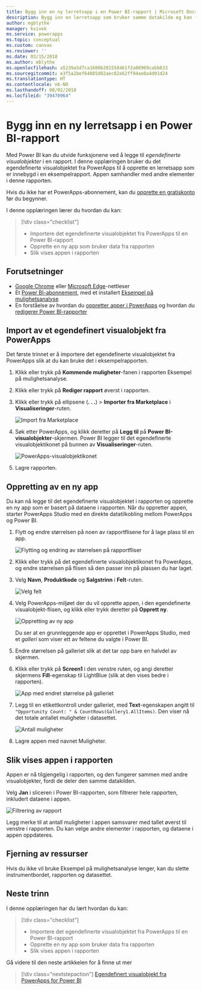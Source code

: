 ```yaml
---
title: Bygg inn en ny lerretsapp i en Power BI-rapport | Microsoft Docs
description: Bygg inn en lerretsapp som bruker samme datakilde og kan filtreres som andre rapportelementer
author: mgblythe
manager: kvivek
ms.service: powerapps
ms.topic: conceptual
ms.custom: canvas
ms.reviewer: ''
ms.date: 03/15/2018
ms.author: mblythe
ms.openlocfilehash: a5239a5d7ca1600b281558461f2a08969cabb633
ms.sourcegitcommit: e3f5a2bef64085d02aec82e62ff94ae8a4d01d24
ms.translationtype: HT
ms.contentlocale: nb-NO
ms.lasthandoff: 08/02/2018
ms.locfileid: "39470964"
---
```

# <a name="embed-a-new-canvas-app-in-a-power-bi-report"></a>Bygg inn en ny lerretsapp i en Power BI-rapport

Med Power BI kan du utvide funksjonene ved å legge til *egendefinerte visualobjekter* i en rapport. I denne opplæringen bruker du det egendefinerte visualobjektet fra PowerApps til å opprette en lerretsapp som er innebygd i en eksempelrapport. Appen samhandler med andre elementer i denne rapporten.

Hvis du ikke har et PowerApps-abonnement, kan du [opprette en gratiskonto](../signup-for-powerapps.md) før du begynner.

I denne opplæringen lærer du hvordan du kan:
> [!div class="checklist"]
> * Importere det egendefinerte visualobjektet fra PowerApps til en Power BI-rapport
> * Opprette en ny app som bruker data fra rapporten
> * Slik vises appen i rapporten

## <a name="prerequisites"></a>Forutsetninger

* [Google Chrome](https://www.google.com/chrome/browser/) eller [Microsoft Edge](https://www.microsoft.com/windows/microsoft-edge)-nettleser
* Et [Power BI-abonnement](https://docs.microsoft.com/power-bi/service-self-service-signup-for-power-bi), med et installert [Eksempel på mulighetsanalyse](https://docs.microsoft.com/power-bi/sample-opportunity-analysis#get-the-content-pack-for-this-sample)
* En forståelse av hvordan du [oppretter apper i PowerApps](data-platform-create-app-scratch.md) og hvordan du [redigerer Power BI-rapporter](https://docs.microsoft.com/power-bi/service-the-report-editor-take-a-tour)

## <a name="import-the-powerapps-custom-visual"></a>Import av et egendefinert visualobjekt fra PowerApps

Det første trinnet er å importere det egendefinerte visualobjektet fra PowerApps slik at du kan bruke det i eksempelrapporten.

1. Klikk eller trykk på **Kommende muligheter**-fanen i rapporten Eksempel på mulighetsanalyse.

2. Klikk eller trykk på **Rediger rapport** øverst i rapporten.

3. Klikk eller trykk på ellipsene (**. . .**) > **Importer fra Marketplace** i **Visualiseringer**-ruten. 

    ![Import fra Marketplace](media/embed-powerapps-powerbi/import-visual.png)

4. Søk etter PowerApps, og klikk deretter på **Legg til** på **Power BI-visualobjekter**-skjermen. Power BI legger til det egendefinerte visualobjektikonet på bunnen av **Visualiseringer**-ruten.

    ![PowerApps-visualobjektikonet](media/embed-powerapps-powerbi/powerapps-icon.png)

5. Lagre rapporten.

## <a name="create-a-new-app"></a>Oppretting av en ny app
Du kan nå legge til det egendefinerte visualobjektet i rapporten og opprette en ny app som er basert på dataene i rapporten. Når du oppretter appen, starter PowerApps Studio med en direkte datatilkobling mellom PowerApps og Power BI.

1. Flytt og endre størrelsen på noen av rapportflisene for å lage plass til en app.

    ![Flytting og endring av størrelsen på rapportfliser](media/embed-powerapps-powerbi/move-resize.png)

2. Klikk eller trykk på det egendefinerte visualobjektikonet fra PowerApps, og endre størrelsen på flisen så den passer inn på plassen du har laget.

3. Velg **Navn**, **Produktkode** og **Salgstrinn** i **Felt**-ruten. 

    ![Velg felt](media/embed-powerapps-powerbi/select-fields.png)

4. Velg PowerApps-miljøet der du vil opprette appen, i den egendefinerte visualobjekt-flisen, og klikk eller trykk deretter på **Opprett ny**.

    ![Oppretting av ny app](media/embed-powerapps-powerbi/create-new-app.png)

    Du ser at en grunnleggende app er opprettet i PowerApps Studio, med et *galleri* som viser ett av feltene du valgte i Power BI.

5.  Endre størrelsen på galleriet slik at det tar opp bare en halvdel av skjermen. 

6. Klikk eller trykk på **Screen1** i den venstre ruten, og angi deretter skjermens **Fill**-egenskap til LightBlue (slik at den vises bedre i rapporten).

    ![App med endret størrelse på galleriet](media/embed-powerapps-powerbi/app-gallery.png)

6. Legg til en etikettkontroll under galleriet, med **Text**-egenskapen angitt til `"Opportunity Count: " & CountRows(Gallery1.AllItems)`. Den viser nå det totale antallet muligheter i datasettet.

    ![Antall muligheter](media/embed-powerapps-powerbi/opportunity-count.png)

7. Lagre appen med navnet Muligheter. 


## <a name="view-the-app-in-the-report"></a>Slik vises appen i rapporten
Appen er nå tilgjengelig i rapporten, og den fungerer sammen med andre visualobjekter, fordi de deler den samme datakilden.

Velg **Jan** i sliceren i Power BI-rapporten, som filtrerer hele rapporten, inkludert dataene i appen.

![Filtrering av rapport](media/embed-powerapps-powerbi/filtered-report.png)

Legg merke til at antall muligheter i appen samsvarer med tallet øverst til venstre i rapporten. Du kan velge andre elementer i rapporten, og dataene i appen oppdateres.


## <a name="clean-up-resources"></a>Fjerning av ressurser
Hvis du ikke vil bruke Eksempel på mulighetsanalyse lenger, kan du slette instrumentbordet, rapporten og datasettet.


## <a name="next-steps"></a>Neste trinn
I denne opplæringen har du lært hvordan du kan:
> [!div class="checklist"]
> * Importere det egendefinerte visualobjektet fra PowerApps til en Power BI-rapport
> * Opprette en ny app som bruker data fra rapporten
> * Slik vises appen i rapporten

Gå videre til den neste artikkelen for å finne ut mer
> [!div class="nextstepaction"]
> [Egendefinert visualobjekt fra PowerApps for Power BI](powerapps-custom-visual.md)


